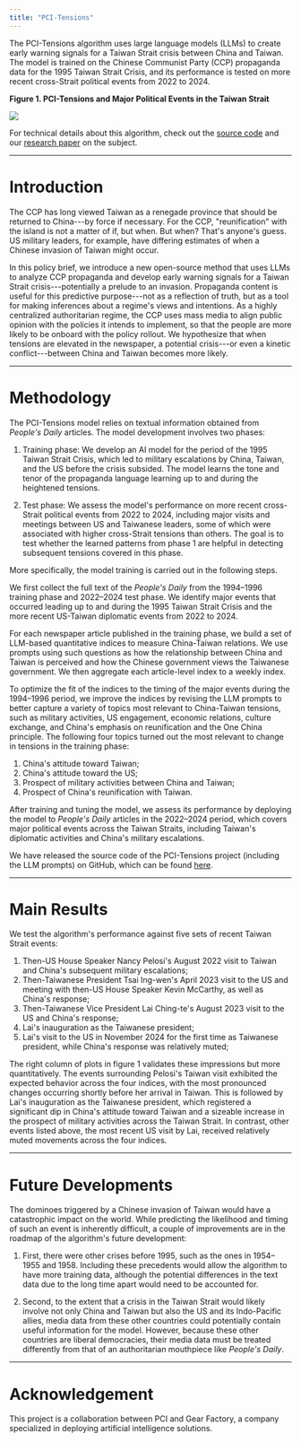 ```yaml
---
title: "PCI-Tensions"
---
```


The PCI-Tensions algorithm uses large language models (LLMs) to create early warning signals for a Taiwan Strait crisis between China and Taiwan. The model is trained on the Chinese Communist Party (CCP) propaganda data for the 1995 Taiwan Strait Crisis, and its performance is tested on more recent cross-Strait political events from 2022 to 2024.

**Figure 1. PCI-Tensions and Major Political Events in the Taiwan Strait**

![](pci-tensions-fig1.png)

For technical details about this algorithm, check out the [source code](https://github.com/PCI-ORG/PCI-Tensions) and our [research paper](https://) on the subject.

---

# Introduction

The CCP has long viewed Taiwan as a renegade province that should be returned to China---by force if necessary. For the CCP,
"reunification" with the island is not a matter of if, but when. But when? That's anyone's guess. US military leaders, for example, have differing estimates of when a Chinese invasion of Taiwan might occur.

In this policy brief, we introduce a new open-source method that uses LLMs to analyze CCP propaganda and develop early warning signals for a Taiwan Strait crisis---potentially a prelude to an invasion. Propaganda content is useful for this predictive purpose---not as a reflection of truth, but as a tool for making inferences about a regime's views and intentions. As a highly centralized authoritarian regime, the CCP uses mass media to align public opinion with the policies it intends to implement, so that the people are more likely to be onboard with the policy rollout. We hypothesize that when tensions are elevated in the newspaper, a potential crisis---or even a kinetic conflict---between China and Taiwan becomes more likely.

---

# Methodology

The PCI-Tensions model relies on textual information obtained from *People's Daily* articles. The model development involves two phases:
 
1. Training phase: We develop an AI model for the period of the 1995 Taiwan Strait Crisis, which led to military escalations by China, Taiwan, and the US before the crisis subsided. The model learns the tone and tenor of the propaganda language learning up to and during the heightened tensions.
 
2. Test phase: We assess the model's performance on more recent cross-Strait political events from 2022 to 2024, including major visits and meetings between US and Taiwanese leaders, some of which were associated with higher cross-Strait tensions than others. The goal is to test whether the learned patterns from phase 1 are helpful in detecting subsequent tensions covered in this phase.

More specifically, the model training is carried out in the following steps.

We first collect the full text of the *People's Daily* from the 1994–1996 training phase and 2022–2024 test phase. We identify major events that occurred leading up to and during the 1995 Taiwan Strait Crisis and the more recent US-Taiwan diplomatic events from 2022 to 2024.
 
For each newspaper article published in the training phase, we build a set of LLM-based quantitative indices to measure China-Taiwan relations. We use prompts using such questions as how the relationship between China and Taiwan is perceived and how the Chinese government views the Taiwanese government. We then aggregate each article-level index to a weekly index.
 
To optimize the fit of the indices to the timing of the major events during the 1994–1996 period, we improve the indices by revising the LLM prompts to better capture a variety of topics most relevant to China-Taiwan tensions, such as military activities, US engagement, economic relations, culture exchange, and China's emphasis on reunification and the One China principle. The following four topics turned out the most relevant to change in tensions in the training phase:
 
1. China's attitude toward Taiwan;
2. China's attitude toward the US;
3. Prospect of military activities between China and Taiwan;
4. Prospect of China's reunification with Taiwan.
 
After training and tuning the model, we assess its performance by deploying the model to *People's Daily* articles in the 2022–2024 period, which covers major political events across the Taiwan Straits, including Taiwan's diplomatic activities and China's military escalations.

We have released the source code of the PCI-Tensions project (including the LLM prompts) on GitHub, which can be found [here](https://github.com/PCI-ORG/PCI-Tensions).

---

# Main Results

We test the algorithm's performance against five sets of recent Taiwan Strait events:

1. Then-US House Speaker Nancy Pelosi's August 2022 visit to Taiwan and China's subsequent military escalations;
2. Then-Taiwanese President Tsai Ing-wen's April 2023 visit to the US and meeting with then-US House Speaker Kevin McCarthy, as well as China's response;
3. Then-Taiwanese Vice President Lai Ching-te's August 2023 visit to the US and China's response;
4. Lai's inauguration as the Taiwanese president;
5. Lai's visit to the US in November 2024 for the first time as Taiwanese president, while China's response was relatively muted;


The right column of plots in figure 1 validates these impressions but more quantitatively. The events surrounding Pelosi's Taiwan visit exhibited the expected behavior across the four indices, with the most pronounced changes occurring shortly before her arrival in Taiwan. This is followed by Lai's inauguration as the Taiwanese president, which registered a significant dip in China's attitude toward Taiwan and a sizeable increase in the prospect of military activities across the Taiwan Strait. In contrast, other events listed above, the most recent US visit by Lai, received relatively muted movements across the four indices.

---

# Future Developments

The dominoes triggered by a Chinese invasion of Taiwan would have a catastrophic impact on the world. While predicting the likelihood and timing of such an event is inherently difficult, a couple of improvements are in the roadmap of the algorithm's future development:

1. First, there were other crises before 1995, such as the ones in 1954–1955 and 1958. Including these precedents would allow the algorithm to have more training data, although the potential differences in the text data due to the long time apart would need to be accounted for.

2. Second, to the extent that a crisis in the Taiwan Strait would likely involve not only China and Taiwan but also the US and its Indo-Pacific allies, media data from these other countries could potentially contain useful information for the model. However, because these other countries are liberal democracies, their media data must be treated differently from that of an authoritarian mouthpiece like *People's Daily*.

---

# Acknowledgement

This project is a collaboration between PCI and Gear Factory, a company specialized in deploying artificial intelligence solutions.